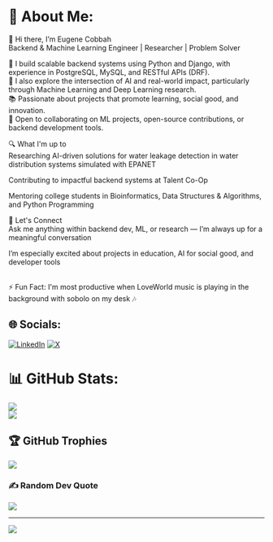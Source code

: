 # 💫 About Me:
👋 Hi there, I’m Eugene Cobbah <br/>
Backend & Machine Learning Engineer | Researcher | Problem Solver <br/>

🔧 I build scalable backend systems using Python and Django, with experience in PostgreSQL, MySQL, and RESTful APIs (DRF). <br/>
🧠 I also explore the intersection of AI and real-world impact, particularly through Machine Learning and Deep Learning research. <br/>
📚 Passionate about projects that promote learning, social good, and innovation. <br/>
🎯 Open to collaborating on ML projects, open-source contributions, or backend development tools. <br/>

🔍 What I'm up to <br/>
Researching AI-driven solutions for water leakage detection in water distribution systems simulated with EPANET <br/>

Contributing to impactful backend systems at Talent Co-Op <br/>

Mentoring college students in Bioinformatics, Data Structures & Algorithms, and Python Programming <br/>

💬 Let's Connect <br/>
Ask me anything within backend dev, ML, or research — I’m always up for a meaningful conversation <br/>

I’m especially excited about projects in education, AI for social good, and developer tools <br/> <br/>

⚡ Fun Fact: I'm most productive when LoveWorld music is playing in the background with sobolo on my desk 🎶 <br/>

## 🌐 Socials:
[![LinkedIn](https://img.shields.io/badge/LinkedIn-%230077B5.svg?logo=linkedin&logoColor=white)](https://linkedin.com/in/eugene-cobbah) [![X](https://img.shields.io/badge/X-black.svg?logo=X&logoColor=white)](https://x.com/cobbahlive) 

# 📊 GitHub Stats:
![](https://github-readme-stats.vercel.app/api?username=cobbaheugene&theme=dark&hide_border=false&include_all_commits=false&count_private=false)<br/>
![](https://github-readme-streak-stats.herokuapp.com/?user=cobbaheugene&theme=dark&hide_border=false)<br/>

## 🏆 GitHub Trophies
![](https://github-profile-trophy.vercel.app/?username=cobbaheugene&theme=radical&no-frame=false&no-bg=false&margin-w=4)

### ✍️ Random Dev Quote
![](https://quotes-github-readme.vercel.app/api?type=horizontal&theme=radical)

---
[![](https://visitcount.itsvg.in/api?id=cobbaheugene&icon=0&color=0)](https://visitcount.itsvg.in)

<!-- Proudly created with GPRM ( https://gprm.itsvg.in ) -->
<!-- Proudly created with GPRM ( https://gprm.itsvg.in ) -->
  <!-- Proudly created with GPRM ( https://gprm.itsvg.in ) -->
  
